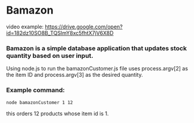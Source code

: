 # Bamazon
video example:
https://drive.google.com/open?id=182dz10SO8B_TQSImY8xc5fhtX7jV6X8D

### Bamazon is a simple database application that updates stock quantity based on user input. 

Using node.js to run the bamazonCustomer.js file uses process.argv[2] as the item ID and process.argv[3] as the desired quantity.

### Example command:
`node bamazonCustomer 1 12`

this orders 12 products whose item id is 1.
